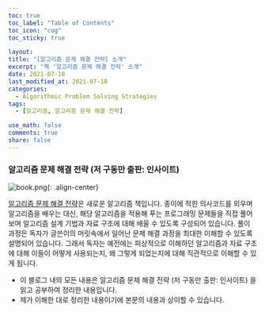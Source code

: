 ```yaml
---
toc: true
toc_label: "Table of Contents"
toc_icon: "cog"
toc_sticky: true

layout:
title: "[알고리즘 문제 해결 전략] 소개"
excerpt: "첵 '알고리즘 문제 해결 전략' 소개"
date: 2021-07-10
last_modified_at: 2021-07-10
categories:
  - Algorithmic Problem Solving Strategies
tags:
  - [알고리즘, 알고리즘 문제 해결 전략]

use_math: false
comments: true
share: false
---
```


### 알고리즘 문제 해결 전략 (저 구동만 출판: 인사이트)

![book.png](https://user-images.githubusercontent.com/58170545/127159826-b9185158-50b4-43cd-96d0-4f2a464951e6.png){: .align-center}

[알고리즘 문제 해결 전략](https://book.algospot.com/)은 새로운 알고리즘 책입니다. 종이에 적힌 의사코드를 외우며 알고리즘을 배우는 대신, 해당 알고리즘을 적용해 푸는 프로그래밍 문제들을 직접 풀어보며 알고리즘 설계 기법과 자료 구조에 대해 배울 수 있도록 구성되어 있습니다. 풀이 과정은 독자가 글쓴이의 머릿속에서 일어난 문제 해결 과정을 최대한 이해할 수 있도록 설명되어 있습니다. 그래서 독자는 예전에는 피상적으로 이해하던 알고리즘과 자료 구조에 대해 이들이 어떻게 사용되는지, 왜 그렇게 되었는지에 대해 직관적으로 이해할 수 있게 됩니다.

- 이 블로그 내의 모든 내용은 알고리즘 문제 해결 전략 (저 구동만 출판: 인사이트) 을 읽고 공부하여 정리한 내용입니다.
- 제가 이해한 대로 정리한 내용이기에 본문의 내용과 상이할 수 있습니다.
